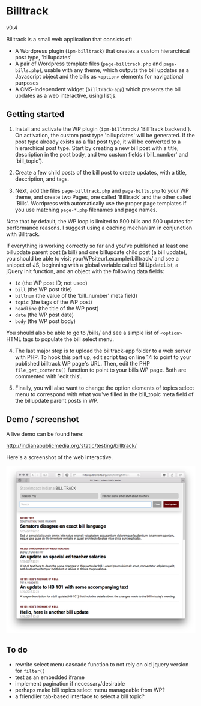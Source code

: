 # Billtrack
v0.4

Billtrack is a small web application that consists of:

* A Wordpress plugin (`ipm-billtrack`) that creates a custom hierarchical post type, 'billupdates'
* A pair of Wordpress template files (`page-billtrack.php` and `page-bills.php`), usable with any theme, which outputs the bill updates as a Javascript object and the bills as `<option>` elements for navigational purposes
* A CMS-independent widget (`billtrack-app`) which presents the bill updates as a web interactive, using listjs.

## Getting started

1. Install and activate the WP plugin (`ipm-billtrack` / 'BillTrack backend'). On activation, the custom post type 'billupdates' will be generated. If the post type already exists as a flat post type, it will be converted to a hierarchical post type. Start by creating a new bill post with a title, description in the post body, and two custom fields ('bill_number' and 'bill_topic').

2. Create a few child posts of the bill post to create updates, with a title, description, and tags.

3. Next, add the files `page-billtrack.php` and `page-bills.php` to your WP theme, and create two Pages, one called 'Billtrack' and the other called 'Bills'. Wordpress with automatically use the proper page templates if you use matching `page-*.php` filenames and page names.

Note that by default, the WP loop is limited to 500 bills and 500 updates for performance reasons. I suggest using a caching mechanism in conjunction with Billtrack.

If everything is working correctly so far and you've published at least one billupdate parent post (a bill) and one billupdate child post (a bill update), you should be able to visit yourWPsiteurl.example/billtrack/ and see a snippet of JS, beginning with a global variable called BillUpdateList, a jQuery init function, and an object with the following data fields:

* `id` (the WP post ID; not used)
* `bill` (the WP post title)
* `billnum` (the value of the 'bill_number' meta field)
* `topic` (the tags of the WP post)
* `headline` (the title of the WP post)
* `date` (the WP post date)
* `body` (the WP post body)

You should also be able to go to /bills/ and see a simple list of `<option>` HTML tags to populate the bill select menu.

4. The last major step is to upload the billtrack-app folder to a web server with PHP. To hook this part up, edit script tag on line 14 to point to your published billtrack WP page's URL. Then, edit the PHP `file_get_contents()` function to point to your bills WP page. Both are commented with 'edit this'.

5. Finally, you will also want to change the option elements of topics select menu to correspond with what you've filled in the bill_topic meta field of the billupdate parent posts in WP.

## Demo / screenshot

A live demo can be found here:

http://indianapublicmedia.org/static/testing/billtrack/

Here's a screenshot of the web interactive.

![Screenshot of Safari running Billtrack](/billtrack-screenshot.png?raw=true "Screenshot of Billtrack in Safari")

## To do

* rewrite select menu cascade function to not rely on old jquery version for `filter()`
* test as an embedded iframe
* implement pagination if necessary/desirable
* perhaps make bill topics select menu manageable from WP?
* a friendlier tab-based interface to select a bill topic?